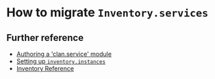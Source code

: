 # How to migrate `Inventory.services`

## Further reference

- [Authoring a 'clan.service' module](../authoring/clanServices/index.md)
- [Setting up `inventory.instances`](../manual/distributed-services.md)
- [Inventory Reference](../reference/nix-api/inventory.md)
